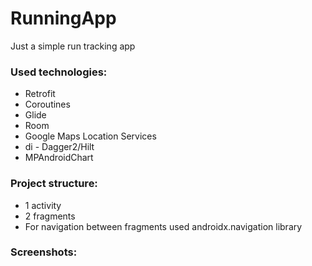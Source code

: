 # RunningApp
Just a simple run tracking app 

<h3>Used technologies:</h1>
<ul> 
  <li>Retrofit</li>
  <li>Coroutines</li>
  <li>Glide</li>
  <li>Room</li>
  <li>Google Maps Location Services</li>
  <li>di - Dagger2/Hilt</li>
  <li>MPAndroidChart</li>
</ul>  

<h3>Project structure:</h1>
<ul> 
<li>1 activity</li> 
<li>2 fragments</li>
<li>For navigation between fragments used androidx.navigation library</li>
</ul>  





<h3>Screenshots:</h3>

